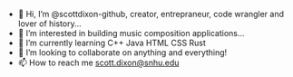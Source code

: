 - 👋 Hi, I’m @scottdixon-github, creator, entrepraneur, code wrangler and lover of history...  
- 👀 I’m interested in building music composition applications...
- 🌱 I’m currently learning C++ Java HTML CSS Rust  
- 💞️ I’m looking to collaborate on anything and everything!
- 📫 How to reach me scott.dixon@snhu.edu




<!---
scottdixon-github/scottdixon-github is a ✨ special ✨ repository because its `README.md` (this file) appears on your GitHub profile.
You can click the Preview link to take a look at your changes.
--->
